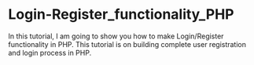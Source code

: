 # Login-Register_functionality_PHP
In this tutorial, I am going to show you how to make Login/Register functionality in PHP. This tutorial is on building complete user registration and login process in PHP.
